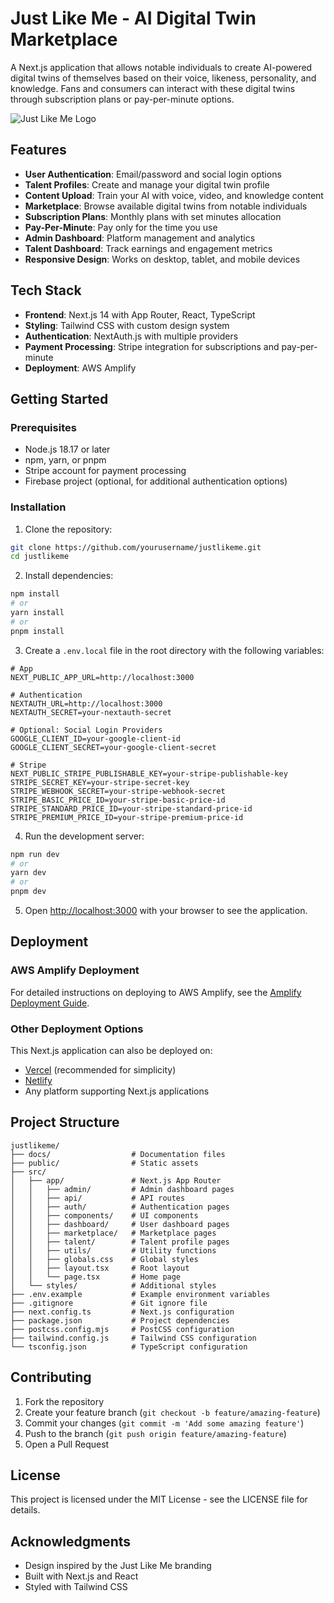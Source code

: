 # Just Like Me - AI Digital Twin Marketplace

A Next.js application that allows notable individuals to create AI-powered digital twins of themselves based on their voice, likeness, personality, and knowledge. Fans and consumers can interact with these digital twins through subscription plans or pay-per-minute options.

![Just Like Me Logo](/public/images/logo.png)

## Features

- **User Authentication**: Email/password and social login options
- **Talent Profiles**: Create and manage your digital twin profile
- **Content Upload**: Train your AI with voice, video, and knowledge content
- **Marketplace**: Browse available digital twins from notable individuals
- **Subscription Plans**: Monthly plans with set minutes allocation
- **Pay-Per-Minute**: Pay only for the time you use
- **Admin Dashboard**: Platform management and analytics
- **Talent Dashboard**: Track earnings and engagement metrics
- **Responsive Design**: Works on desktop, tablet, and mobile devices

## Tech Stack

- **Frontend**: Next.js 14 with App Router, React, TypeScript
- **Styling**: Tailwind CSS with custom design system
- **Authentication**: NextAuth.js with multiple providers
- **Payment Processing**: Stripe integration for subscriptions and pay-per-minute
- **Deployment**: AWS Amplify

## Getting Started

### Prerequisites

- Node.js 18.17 or later
- npm, yarn, or pnpm
- Stripe account for payment processing
- Firebase project (optional, for additional authentication options)

### Installation

1. Clone the repository:
```bash
git clone https://github.com/yourusername/justlikeme.git
cd justlikeme
```

2. Install dependencies:
```bash
npm install
# or
yarn install
# or
pnpm install
```

3. Create a `.env.local` file in the root directory with the following variables:
```
# App
NEXT_PUBLIC_APP_URL=http://localhost:3000

# Authentication
NEXTAUTH_URL=http://localhost:3000
NEXTAUTH_SECRET=your-nextauth-secret

# Optional: Social Login Providers
GOOGLE_CLIENT_ID=your-google-client-id
GOOGLE_CLIENT_SECRET=your-google-client-secret

# Stripe
NEXT_PUBLIC_STRIPE_PUBLISHABLE_KEY=your-stripe-publishable-key
STRIPE_SECRET_KEY=your-stripe-secret-key
STRIPE_WEBHOOK_SECRET=your-stripe-webhook-secret
STRIPE_BASIC_PRICE_ID=your-stripe-basic-price-id
STRIPE_STANDARD_PRICE_ID=your-stripe-standard-price-id
STRIPE_PREMIUM_PRICE_ID=your-stripe-premium-price-id
```

4. Run the development server:
```bash
npm run dev
# or
yarn dev
# or
pnpm dev
```

5. Open [http://localhost:3000](http://localhost:3000) with your browser to see the application.

## Deployment

### AWS Amplify Deployment

For detailed instructions on deploying to AWS Amplify, see the [Amplify Deployment Guide](/docs/amplify-deployment.md).

### Other Deployment Options

This Next.js application can also be deployed on:

- [Vercel](https://vercel.com) (recommended for simplicity)
- [Netlify](https://netlify.com)
- Any platform supporting Next.js applications

## Project Structure

```
justlikeme/
├── docs/                  # Documentation files
├── public/                # Static assets
├── src/
│   ├── app/               # Next.js App Router
│   │   ├── admin/         # Admin dashboard pages
│   │   ├── api/           # API routes
│   │   ├── auth/          # Authentication pages
│   │   ├── components/    # UI components
│   │   ├── dashboard/     # User dashboard pages
│   │   ├── marketplace/   # Marketplace pages
│   │   ├── talent/        # Talent profile pages
│   │   ├── utils/         # Utility functions
│   │   ├── globals.css    # Global styles
│   │   ├── layout.tsx     # Root layout
│   │   └── page.tsx       # Home page
│   └── styles/            # Additional styles
├── .env.example           # Example environment variables
├── .gitignore             # Git ignore file
├── next.config.ts         # Next.js configuration
├── package.json           # Project dependencies
├── postcss.config.mjs     # PostCSS configuration
├── tailwind.config.js     # Tailwind CSS configuration
└── tsconfig.json          # TypeScript configuration
```

## Contributing

1. Fork the repository
2. Create your feature branch (`git checkout -b feature/amazing-feature`)
3. Commit your changes (`git commit -m 'Add some amazing feature'`)
4. Push to the branch (`git push origin feature/amazing-feature`)
5. Open a Pull Request

## License

This project is licensed under the MIT License - see the LICENSE file for details.

## Acknowledgments

- Design inspired by the Just Like Me branding
- Built with Next.js and React
- Styled with Tailwind CSS
